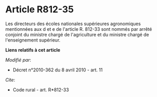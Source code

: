# Article R812-35

Les directeurs des écoles nationales supérieures agronomiques mentionnées aux d et e de l'article R. 812-33 sont nommés par
arrêté conjoint du ministre chargé de l'agriculture et du ministre chargé de l'enseignement supérieur.

**Liens relatifs à cet article**

_Modifié par_:

  - Décret n°2010-362 du 8 avril 2010 - art. 11

_Cite_:

  - Code rural - art. R*812-33
